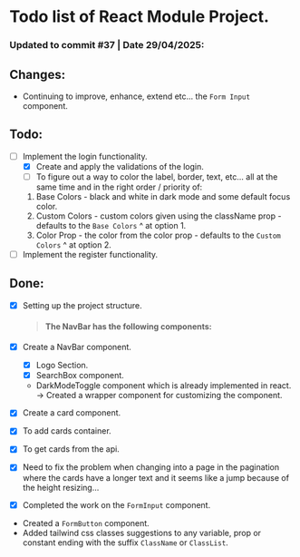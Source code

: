 # Todo list of React Module Project.

### Updated to commit #37 | Date 29/04/2025:

## Changes:

- Continuing to improve, enhance, extend etc... the `Form Input` component.

## Todo:

- [ ] Implement the login functionality.
  - [x] Create and apply the validations of the login.
  - [ ] To figure out a way to color the label, border, text, etc... all at the same time and in the right order / priority of:
  1. Base Colors - black and white in dark mode and some default focus color.
  2. Custom Colors - custom colors given using the className prop - defaults to the `Base Colors` ^ at option 1.
  3. Color Prop - the color from the color prop - defaults to the `Custom Colors` ^ at option 2.
- [ ] Implement the register functionality.

## Done:

- [x] Setting up the project structure.

  > #### The NavBar has the following components:

- [x] Create a NavBar component.

  - [x] Logo Section.
  - [x] SearchBox component.
  - DarkModeToggle component which is already implemented in react. -> Created a wrapper component for customizing the component.

- [x] Create a card component.

- [x] To add cards container.
- [x] To get cards from the api.

- [x] Need to fix the problem when changing into a page in the pagination where the cards have a longer text and it seems like a jump because of the height resizing...

- [x] Completed the work on the `FormInput` component.

- Created a `FormButton` component.
- Added tailwind css classes suggestions to any variable, prop or constant ending with the suffix `ClassName` or `ClassList`.
